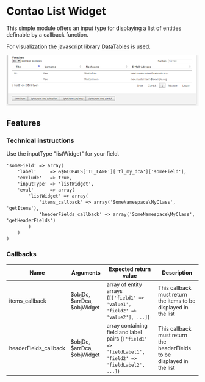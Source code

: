 # Contao List Widget

This simple module offers an input type for displaying a list of entities definable by a callback function.

For visualization the javascript library [DataTables](https://github.com/DataTables/DataTables) is used.

![alt text](./docs/screenshot.png "Demo in the backend")

## Features

### Technical instructions

Use the inputType "listWidget" for your field.

```
'someField' => array(
    'label'     => &$GLOBALS['TL_LANG']['tl_my_dca']['someField'],
    'exclude'   => true,
    'inputType' => 'listWidget',
    'eval'      => array(
        'listWidget' => array(
            'items_callback' => array('SomeNamespace\MyClass', 'getItems'),
            'headerFields_callback' => array('SomeNamespace\MyClass', 'getHeaderFields')
        )
    )
)
```

### Callbacks

Name | Arguments | Expected return value | Description
---- | --------- | --------------------- | -----------
items_callback | $objDc, $arrDca, $objWidget | array of entity arrays (```[['field1' => 'value1', 'field2' => 'value2'], ...]```) | This callback must return the items to be displayed in the list
headerFields_callback | $objDc, $arrDca, $objWidget | array containing field and label pairs (```['field1' => 'fieldLabel1', 'field2' => 'fieldLabel2', ...]```) | This callback must return the headerFields to be displayed in the list
